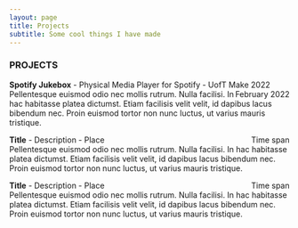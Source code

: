 ```yaml
---
layout: page
title: Projects
subtitle: Some cool things I have made
---
```


### PROJECTS
**Spotify Jukebox** - Physical Media Player for Spotify - UofT Make 2022 <span style="float: right; ">February 2022</span>  
Pellentesque euismod odio nec mollis rutrum. Nulla facilisi. In hac habitasse platea dictumst. Etiam facilisis velit velit, id dapibus lacus bibendum nec. Proin euismod tortor non nunc luctus, ut varius mauris tristique.  

**Title** - Description - Place <span style="float: right; ">Time span</span>  
Pellentesque euismod odio nec mollis rutrum. Nulla facilisi. In hac habitasse platea dictumst. Etiam facilisis velit velit, id dapibus lacus bibendum nec. Proin euismod tortor non nunc luctus, ut varius mauris tristique.  

**Title** - Description - Place <span style="float: right; ">Time span</span>  
Pellentesque euismod odio nec mollis rutrum. Nulla facilisi. In hac habitasse platea dictumst. Etiam facilisis velit velit, id dapibus lacus bibendum nec. Proin euismod tortor non nunc luctus, ut varius mauris tristique.  
